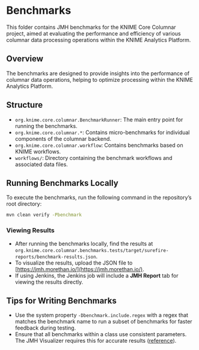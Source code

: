 # Benchmarks

This folder contains JMH benchmarks for the KNIME Core Columnar project, aimed at evaluating the performance and efficiency of various columnar data processing operations within the KNIME Analytics Platform.

## Overview

The benchmarks are designed to provide insights into the performance of columnar data operations, helping to optimize processing within the KNIME Analytics Platform.

## Structure

- `org.knime.core.columnar.BenchmarkRunner`: The main entry point for running the benchmarks.
- `org.knime.core.columnar.*`: Contains micro-benchmarks for individual components of the columnar backend.
- `org.knime.core.columnar.workflow`: Contains benchmarks based on KNIME workflows.
- `workflows/`: Directory containing the benchmark workflows and associated data files.

## Running Benchmarks Locally

To execute the benchmarks, run the following command in the repository’s root directory:

```sh
mvn clean verify -Pbenchmark
```

### Viewing Results

- After running the benchmarks locally, find the results at `org.knime.core.columnar.benchmarks.tests/target/surefire-reports/benchmark-results.json`.
- To visualize the results, upload the JSON file to [https://jmh.morethan.io/](https://jmh.morethan.io/).
- If using Jenkins, the Jenkins job will include a **JMH Report** tab for viewing the results directly.

## Tips for Writing Benchmarks

- Use the system property `-Dbenchmark.include.regex` with a regex that matches the benchmark name to run a subset of benchmarks for faster feedback during testing.
- Ensure that all benchmarks within a class use consistent parameters. The JMH Visualizer requires this for accurate results ([reference](https://github.com/jzillmann/jmh-visualizer/issues/38#issuecomment-1072569073)).
